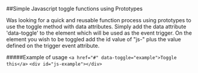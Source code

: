 ##Simple Javascript toggle functions using Prototypes

Was looking for a quick and reusable function process using prototypes to use the toggle method with data attributes. Simply add the data attribute 'data-toggle' to the element which will be used as the event trigger. On the element you wish to be toggled add the id value of "js-" plus the value defined on the trigger event attribute.

#####Example of usage
`<a href="#" data-toggle="example">Toggle this</a>`
`<div id="js-example"></div>`

